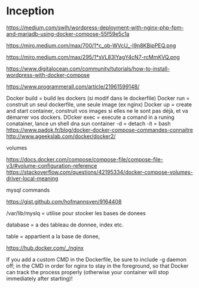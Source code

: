 # Inception

https://medium.com/swlh/wordpress-deployment-with-nginx-php-fpm-and-mariadb-using-docker-compose-55f59e5c1a

https://miro.medium.com/max/700/1*c_ob-WVcU_-l9n8KBipPEQ.png

https://miro.medium.com/max/295/1*sVL83IYagY4cN7-rcMmKVQ.png

https://www.digitalocean.com/community/tutorials/how-to-install-wordpress-with-docker-compose

https://www.programmerall.com/article/21961599148/

Docker build = build les dockers (si modif dans le dockerfile)
Docker run = construit un seul dockerfile, une seule image (ex nginx)
Docker up = create and start container, construit vos images si elles ne le sont pas déjà, et va démarrer vos dockers.
DOcker exec = execute a comand in a runing conatainer, lance un shell dna sun container
-d = detach
-it = bash 
https://www.padok.fr/blog/docker-docker-compose-commandes-connaitre
http://www.ageekslab.com/docker/docker2/

volumes

https://docs.docker.com/compose/compose-file/compose-file-v3/#volume-configuration-reference
https://stackoverflow.com/questions/42195334/docker-compose-volumes-driver-local-meaning

mysql commands 

https://gist.github.com/hofmannsven/9164408 

/var/lib/myslq = utilise pour stocker les bases de donees 

database = a des tableau de donnee, index etc.

table = appartient a la base de donee, 

https://hub.docker.com/_/nginx

If you add a custom CMD in the Dockerfile, be sure to include -g daemon off; in the CMD in order for nginx to stay in the foreground, so that Docker can track the process properly (otherwise your container will stop immediately after starting)!

